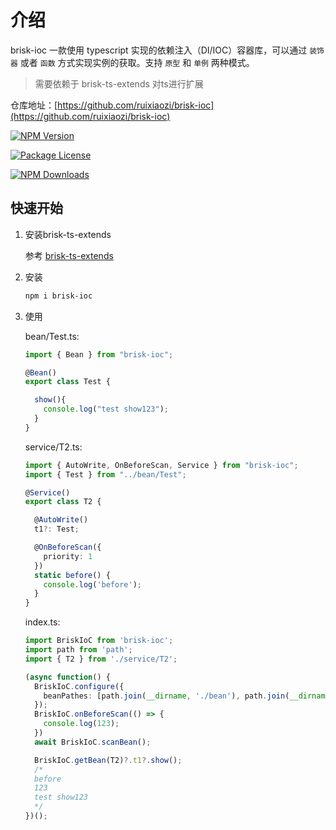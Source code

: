 # 介绍

brisk-ioc 一款使用 typescript 实现的依赖注入（DI/IOC）容器库，可以通过 `装饰器` 或者 `函数` 方式实现实例的获取。支持 `原型` 和 `单例` 两种模式。

> 需要依赖于 brisk-ts-extends 对ts进行扩展

仓库地址：[https://github.com/ruixiaozi/brisk-ioc](https://github.com/ruixiaozi/brisk-ioc)

<a href="https://www.npmjs.com/package/brisk-ioc"><img src="https://img.shields.io/npm/v/brisk-ioc.svg" alt="NPM Version" /></a>

<a href="https://www.npmjs.com/package/brisk-ioc"><img src="https://img.shields.io/npm/l/brisk-ioc.svg" alt="Package License" /></a>

<a href="https://www.npmjs.com/package/brisk-ioc"><img src="https://img.shields.io/npm/dm/brisk-ioc.svg" alt="NPM Downloads" /></a>

## 快速开始

1. 安装brisk-ts-extends

    参考 [brisk-ts-extends](../brisk-ts-extend/)

2. 安装

    ```sh
    npm i brisk-ioc
    ```

2. 使用

    bean/Test.ts:

    ```ts
    import { Bean } from "brisk-ioc";

    @Bean()
    export class Test {

      show(){
        console.log("test show123");
      }
    }
    ```

    service/T2.ts:

    ```ts
    import { AutoWrite, OnBeforeScan, Service } from "brisk-ioc";
    import { Test } from "../bean/Test";

    @Service()
    export class T2 {

      @AutoWrite()
      t1?: Test;

      @OnBeforeScan({
        priority: 1
      })
      static before() {
        console.log('before');
      }
    }
    ```

    index.ts:

    ```ts
    import BriskIoC from 'brisk-ioc';
    import path from 'path';
    import { T2 } from './service/T2';

    (async function() {
      BriskIoC.configure({
        beanPathes: [path.join(__dirname, './bean'), path.join(__dirname, './service')]
      });
      BriskIoC.onBeforeScan(() => {
        console.log(123);
      })
      await BriskIoC.scanBean();

      BriskIoC.getBean(T2)?.t1?.show();
      /* 
      before
      123
      test show123
      */
    })();
    ```
    